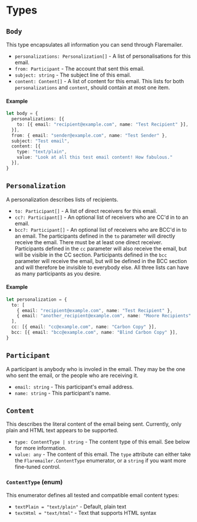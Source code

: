 # Types

## `Body`
This type encapsulates all information you can send through Flaremailer. 
- `personalizations: Personalization[]` - A list of personalisations for this email. 
- `from: Participant` - The account that sent this email.
- `subject: string` - The subject line of this email.
- `content: Content[]` - A list of content for this email.
This lists for both `personalizations` and `content`, should contain at most one item.

#### Example
```ts
let body = { 
  personalizations: [{
    to: [{ email: "recipient@example.com", name: "Test Recipient" }],
  }],
  from: { email: "sender@example.com", name: "Test Sender" },
  subject: "Test email",
  content: [{
    type: "text/plain",
    value: "Look at all this test email content! How fabulous."
  }],
}
```

## `Personalization`
A personalization describes lists of recipients.
- `to: Participant[]` - A list of direct receivers for this email.
- `cc?: Participant[]` - An optional list of receivers who are CC'd in to an email.
- `bcc?: Participant[]` - An optional list of receivers who are BCC'd in to an email.
The participants defined in the `to` parameter will directly receive the email. There must be at least one direct receiver. Participants defined in the `cc` parameter will also receive the email, but will be visible in the CC section. Participants defined in the `bcc` parameter will receive the email, but will be defined in the BCC section and will therefore be invisible to everybody else.
All three lists can have as many participants as you desire.

#### Example
```ts
let personalization = {
  to: [
    { email: "recipient@example.com", name: "Test Recipient" },
    { email: "another_recipient@example.com", name: "Moore Recipients" },
  ],
  cc: [{ email: "cc@example.com", name: "Carbon Copy" }],
  bcc: [{ email: "bcc@example.com", name: "Blind Carbon Copy" }],
}
```


## `Participant`
A participant is anybody who is involed in the email. They may be the one who sent the email, or the people who are receiving it.
- `email: string` - This participant's email address.
- `name: string` - This participant's name.


## `Content`
This describes the literal content of the email being sent. Currently, only plain and HTML text appears to be supported.
- `type: ContentType | string` - The content type of this email. See below for more information.
- `value: any` - The content of this email.
The `type` attribute can either take the `Flaremailer.ContentType` enumerator, or a `string` if you want more fine-tuned control.

### `ContentType` (enum)
This enumerator defines all tested and compatible email content types:
- `textPlain = "text/plain"` - Default, plain text
- `textHtml = "text/html"` - Text that supports HTML syntax